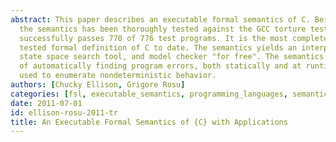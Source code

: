 ```yaml
---
abstract: This paper describes an executable formal semantics of C. Being executable,
  the semantics has been thoroughly tested against the GCC torture test suite and
  successfully passes 770 of 776 test programs. It is the most complete and thoroughly
  tested formal definition of C to date. The semantics yields an interpreter, debugger,
  state space search tool, and model checker "for free". The semantics is shown capable
  of automatically finding program errors, both statically and at runtime. It is also
  used to enumerate nondeterministic behavior.
authors: [Chucky Ellison, Grigore Rosu]
categories: [fsl, executable_semantics, programming_languages, semantics, k]
date: 2011-07-01
id: ellison-rosu-2011-tr
title: An Executable Formal Semantics of {C} with Applications
---
```

